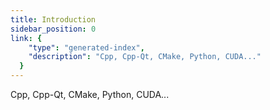 ```yaml
---
title: Introduction
sidebar_position: 0
link: {
    "type": "generated-index",
    "description": "Cpp, Cpp-Qt, CMake, Python, CUDA..."
  } 
---
```


Cpp, Cpp-Qt, CMake, Python, CUDA...
